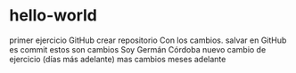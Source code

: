 # hello-world
primer ejercicio GitHub crear repositorio
Con los cambios. salvar en GitHub es commit
estos son cambios Soy Germán Córdoba
nuevo cambio de ejercicio (días más adelante)
mas cambios meses adelante
